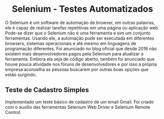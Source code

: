   #  <center> Selenium - Testes Automatizados </center>

O Selenium é um software de automação de browser, em outras palavras,
ele é capaz de realizar tarefas repetitivas em uma página ou aplicação web. Pode-se
dizer que o Selenium não é uma ferramenta e sim um conjunto ferramentas. Usando ele, a
automação pode ser executada em diferentes browsers, sistemas operacionais e até mesmo
em linguagens de programação diferentes. Foi anunciado no blog oficial que desde 2016 não
existem mais desenvolvedores pagos pela Selenium para atualizar a ferramenta. Embora
ela seja de código aberto, também foi anunciado que houve pouca atividade nos fóruns de
desenvolvedores e por isso a própria empresa aconselha as pessoas buscarem por outras
boas opções que estão surgindo.




 ## Teste  de Cadastro Simples

Implementado um teste básico de cadastro de um email Gmail. Foi criado com o  auxílio das ferramentas Selenium Web Driver e Selenium Remote Control. 



